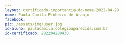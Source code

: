 ```yaml
---
layout: certificado-importancia-do-nome-2022-04-28
nome: Paula Camila Pinheiro de Araujo
facebook:
pic: /assets/img/user.jpg
id-aluno: paulacamila.colegioaparecida.com.br
id-certificado: 202204280430
---
```

